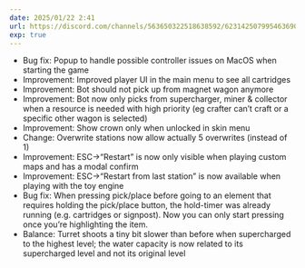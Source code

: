 ```yaml
---
date: 2025/01/22 2:41
url: https://discord.com/channels/563650322518638592/623142507995463690/1331317772847677584
exp: true
---
```

- Bug fix: Popup to handle possible controller issues on MacOS when starting the game
- Improvement: Improved player UI in the main menu to see all cartridges
- Improvement: Bot should not pick up from magnet wagon anymore
- Improvement: Bot now only picks from supercharger, miner & collector when a resource is needed with high priority (eg crafter can’t craft or a specific other wagon is selected)
- Improvement: Show crown only when unlocked in skin menu
- Change: Overwrite stations now allow actually 5 overwrites (instead of 1)
- Improvement: ESC->“Restart” is now only visible when playing custom maps and has a modal confirm
- Improvement: ESC->“Restart from last station” is now available when playing with the toy engine
- Bug fix: When pressing pick/place before going to an element that requires holding the pick/place button, the hold-timer was already running (e.g. cartridges or signpost). Now you can only start pressing once you’re highlighting the item.
- Balance: Turret shoots a tiny bit slower than before when supercharged to the highest level; the water capacity is now related to its supercharged level and not its original level